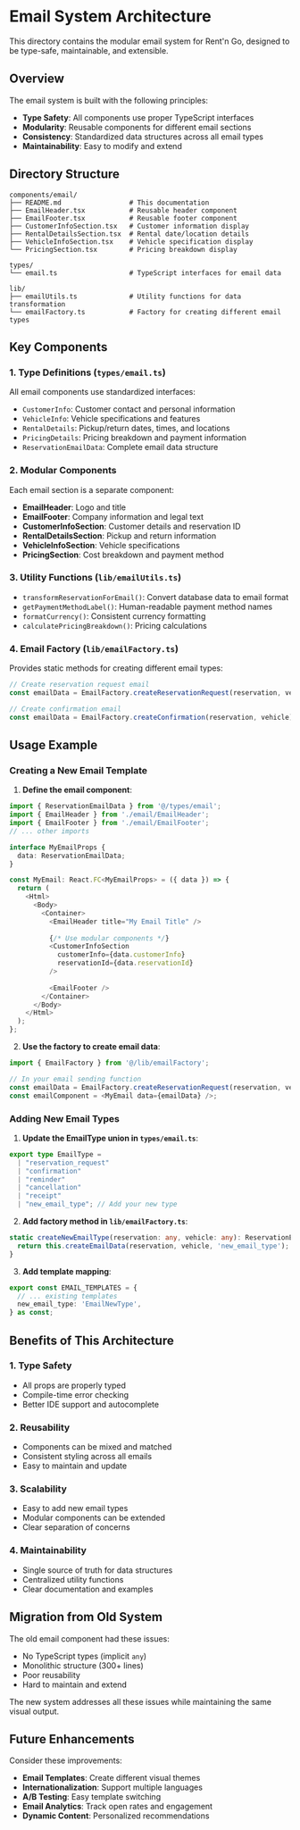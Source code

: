 # Email System Architecture

This directory contains the modular email system for Rent'n Go, designed to be type-safe, maintainable, and extensible.

## Overview

The email system is built with the following principles:
- **Type Safety**: All components use proper TypeScript interfaces
- **Modularity**: Reusable components for different email sections
- **Consistency**: Standardized data structures across all email types
- **Maintainability**: Easy to modify and extend

## Directory Structure

```
components/email/
├── README.md                 # This documentation
├── EmailHeader.tsx           # Reusable header component
├── EmailFooter.tsx           # Reusable footer component
├── CustomerInfoSection.tsx   # Customer information display
├── RentalDetailsSection.tsx  # Rental date/location details
├── VehicleInfoSection.tsx    # Vehicle specification display
└── PricingSection.tsx        # Pricing breakdown display

types/
└── email.ts                  # TypeScript interfaces for email data

lib/
├── emailUtils.ts             # Utility functions for data transformation
└── emailFactory.ts           # Factory for creating different email types
```

## Key Components

### 1. Type Definitions (`types/email.ts`)

All email components use standardized interfaces:

- `CustomerInfo`: Customer contact and personal information
- `VehicleInfo`: Vehicle specifications and features
- `RentalDetails`: Pickup/return dates, times, and locations
- `PricingDetails`: Pricing breakdown and payment information
- `ReservationEmailData`: Complete email data structure

### 2. Modular Components

Each email section is a separate component:

- **EmailHeader**: Logo and title
- **EmailFooter**: Company information and legal text
- **CustomerInfoSection**: Customer details and reservation ID
- **RentalDetailsSection**: Pickup and return information
- **VehicleInfoSection**: Vehicle specifications
- **PricingSection**: Cost breakdown and payment method

### 3. Utility Functions (`lib/emailUtils.ts`)

- `transformReservationForEmail()`: Convert database data to email format
- `getPaymentMethodLabel()`: Human-readable payment method names
- `formatCurrency()`: Consistent currency formatting
- `calculatePricingBreakdown()`: Pricing calculations

### 4. Email Factory (`lib/emailFactory.ts`)

Provides static methods for creating different email types:

```typescript
// Create reservation request email
const emailData = EmailFactory.createReservationRequest(reservation, vehicle);

// Create confirmation email
const emailData = EmailFactory.createConfirmation(reservation, vehicle);
```

## Usage Example

### Creating a New Email Template

1. **Define the email component**:

```typescript
import { ReservationEmailData } from '@/types/email';
import { EmailHeader } from './email/EmailHeader';
import { EmailFooter } from './email/EmailFooter';
// ... other imports

interface MyEmailProps {
  data: ReservationEmailData;
}

const MyEmail: React.FC<MyEmailProps> = ({ data }) => {
  return (
    <Html>
      <Body>
        <Container>
          <EmailHeader title="My Email Title" />
          
          {/* Use modular components */}
          <CustomerInfoSection 
            customerInfo={data.customerInfo} 
            reservationId={data.reservationId} 
          />
          
          <EmailFooter />
        </Container>
      </Body>
    </Html>
  );
};
```

2. **Use the factory to create email data**:

```typescript
import { EmailFactory } from '@/lib/emailFactory';

// In your email sending function
const emailData = EmailFactory.createReservationRequest(reservation, vehicle);
const emailComponent = <MyEmail data={emailData} />;
```

### Adding New Email Types

1. **Update the EmailType union in `types/email.ts`**:

```typescript
export type EmailType = 
  | "reservation_request" 
  | "confirmation" 
  | "reminder" 
  | "cancellation" 
  | "receipt"
  | "new_email_type"; // Add your new type
```

2. **Add factory method in `lib/emailFactory.ts`**:

```typescript
static createNewEmailType(reservation: any, vehicle: any): ReservationEmailData {
  return this.createEmailData(reservation, vehicle, 'new_email_type');
}
```

3. **Add template mapping**:

```typescript
export const EMAIL_TEMPLATES = {
  // ... existing templates
  new_email_type: 'EmailNewType',
} as const;
```

## Benefits of This Architecture

### 1. **Type Safety**
- All props are properly typed
- Compile-time error checking
- Better IDE support and autocomplete

### 2. **Reusability**
- Components can be mixed and matched
- Consistent styling across all emails
- Easy to maintain and update

### 3. **Scalability**
- Easy to add new email types
- Modular components can be extended
- Clear separation of concerns

### 4. **Maintainability**
- Single source of truth for data structures
- Centralized utility functions
- Clear documentation and examples

## Migration from Old System

The old email component had these issues:
- No TypeScript types (implicit `any`)
- Monolithic structure (300+ lines)
- Poor reusability
- Hard to maintain and extend

The new system addresses all these issues while maintaining the same visual output.

## Future Enhancements

Consider these improvements:
- **Email Templates**: Create different visual themes
- **Internationalization**: Support multiple languages
- **A/B Testing**: Easy template switching
- **Email Analytics**: Track open rates and engagement
- **Dynamic Content**: Personalized recommendations 